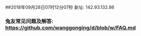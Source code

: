 ##2018年09月28日07时12分07秒 新址: 142.93.132.86
### 兔友常见问题及解答: https://github.com/wanggonging/d/blob/w/FAQ.md
